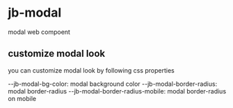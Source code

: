 # jb-modal
modal web compoent

## customize modal look

you can customize modal look by following css properties

--jb-modal-bg-color: modal background color
--jb-modal-border-radius: modal border-radius
--jb-modal-border-radius-mobile: modal border-radius on mobile